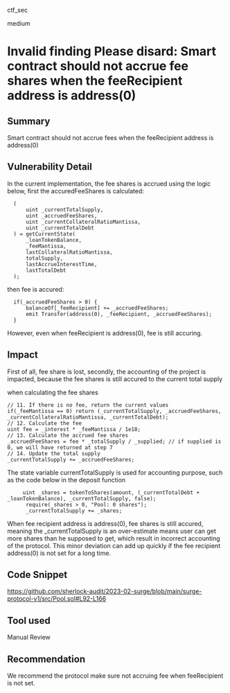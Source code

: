ctf_sec

medium

# Invalid finding Please disard: Smart contract should not accrue fee shares when the feeRecipient address is address(0)

## Summary

Smart contract should not accrue fees when the feeRecipient address is address(0)

## Vulnerability Detail

In the current implementation, the fee shares is accrued using the logic below, first the accuredFeeShares is calculated:

```solidity
  (  
      uint _currentTotalSupply,
      uint _accruedFeeShares,
      uint _currentCollateralRatioMantissa,
      uint _currentTotalDebt
  ) = getCurrentState(
      _loanTokenBalance,
      _feeMantissa,
      lastCollateralRatioMantissa,
      totalSupply,
      lastAccrueInterestTime,
      lastTotalDebt
  );
```

then fee is accured:

```solidity
  if(_accruedFeeShares > 0) {
      balanceOf[_feeRecipient] += _accruedFeeShares;
      emit Transfer(address(0), _feeRecipient, _accruedFeeShares);
  }
```

However, even when feeRecipient is address(0), fee is still accuring.

## Impact

First of all, fee share is lost,
secondly, the accounting of the project is impacted, because the fee shares is still accured to the current total supply

when calculating the fee shares

```solidity
// 11. If there is no fee, return the current values
if(_feeMantissa == 0) return (_currentTotalSupply, _accruedFeeShares, _currentCollateralRatioMantissa, _currentTotalDebt);
// 12. Calculate the fee
uint fee = _interest * _feeMantissa / 1e18;
// 13. Calculate the accrued fee shares
_accruedFeeShares = fee * _totalSupply / _supplied; // if supplied is 0, we will have returned at step 7
// 14. Update the total supply
_currentTotalSupply += _accruedFeeShares;
```

The state variable currentTotalSupply is used for accounting purpose, such as the code below in the deposit function

```solidity
     uint _shares = tokenToShares(amount, (_currentTotalDebt + _loanTokenBalance), _currentTotalSupply, false);
      require(_shares > 0, "Pool: 0 shares");
      _currentTotalSupply += _shares;
```

When fee recipient address is address(0), fee shares is still accured, meaning the _currentTotalSupply is an over-estimate means user can get more shares than he supposed to get, which result in incorrect accounting of the protocol. This minor deviation can add up quickly if the fee recipient address(0) is not set for a long time.

## Code Snippet

https://github.com/sherlock-audit/2023-02-surge/blob/main/surge-protocol-v1/src/Pool.sol#L92-L166

## Tool used

Manual Review

## Recommendation

We recommend the protocol make sure not accruing fee when feeRecipient is not set.
